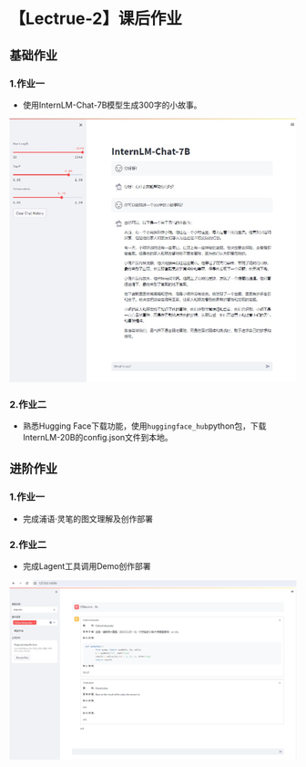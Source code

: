 # 【Lectrue-2】课后作业

## 基础作业

### 1.作业一
* 使用InternLM-Chat-7B模型生成300字的小故事。

![](../attach/homework_2_1.jpg)

### 2.作业二
* 熟悉Hugging Face下载功能，使用`huggingface_hub`python包，下载InternLM-20B的config.json文件到本地。

## 进阶作业

### 1.作业一

* 完成浦语·灵笔的图文理解及创作部署

### 2.作业二

* 完成Lagent工具调用Demo创作部署

![](../attach/homework_2_2.jpg)
